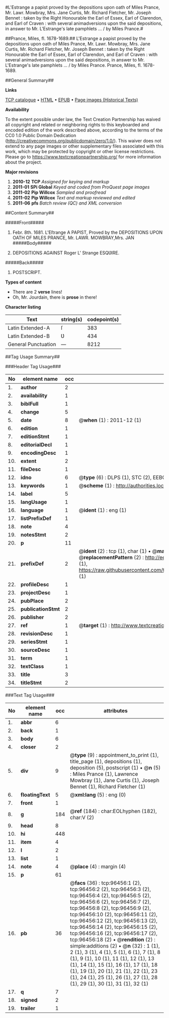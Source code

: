 #L'Estrange a papist proved by the depositions upon oath of Miles Prance, Mr. Lawr. Mowbray, Mrs. Jane Curtis, Mr. Richard Fletcher, Mr. Joseph Bennet : taken by the Right Honourable the Earl of Essex, Earl of Clarendon, and Earl of Craven : with several animadversions upon the said depositions, in answer to Mr. L'Estrange's late pamphlets ... / by Miles Prance.#

##Prance, Miles, fl. 1678-1689.##
L'Estrange a papist proved by the depositions upon oath of Miles Prance, Mr. Lawr. Mowbray, Mrs. Jane Curtis, Mr. Richard Fletcher, Mr. Joseph Bennet : taken by the Right Honourable the Earl of Essex, Earl of Clarendon, and Earl of Craven : with several animadversions upon the said depositions, in answer to Mr. L'Estrange's late pamphlets ... / by Miles Prance.
Prance, Miles, fl. 1678-1689.

##General Summary##

**Links**

[TCP catalogue](http://www.ota.ox.ac.uk/tcp/)  • 
[HTML](http://tei.it.ox.ac.uk/tcp/Texts-HTML/free/A55/A55630.html)  • 
[EPUB](http://tei.it.ox.ac.uk/tcp/Texts-EPUB/free/A55/A55630.epub) • 
[Page images (Historical Texts)](https://historicaltexts.jisc.ac.uk/eebo-12999330e)

**Availability**

To the extent possible under law, the Text Creation Partnership has waived all copyright and related or neighboring rights to this keyboarded and encoded edition of the work described above, according to the terms of the CC0 1.0 Public Domain Dedication (http://creativecommons.org/publicdomain/zero/1.0/). This waiver does not extend to any page images or other supplementary files associated with this work, which may be protected by copyright or other license restrictions. Please go to https://www.textcreationpartnership.org/ for more information about the project.

**Major revisions**

1. __2010-12__ __TCP__ *Assigned for keying and markup*
1. __2011-01__ __SPi Global__ *Keyed and coded from ProQuest page images*
1. __2011-02__ __Pip Willcox__ *Sampled and proofread*
1. __2011-02__ __Pip Willcox__ *Text and markup reviewed and edited*
1. __2011-06__ __pfs__ *Batch review (QC) and XML conversion*

##Content Summary##

#####Front#####

1. Febr. 8th. 1681.
L'Eſtrange A PAPIST, Proved by the DEPOSITIONS UPON OATH OF MILES PRANCE,
Mr. LAWR. MOWBRAY,Mrs. JAN
#####Body#####

1. DEPOSITIONS AGAINST Roger L' Strange ESQƲIRE.

#####Back#####

1. POSTSCRIPT.

**Types of content**

  * There are 2 **verse** lines!
  * Oh, Mr. Jourdain, there is **prose** in there!

**Character listing**


|Text|string(s)|codepoint(s)|
|---|---|---|
|Latin Extended-A|ſ|383|
|Latin Extended-B|Ʋ|434|
|General Punctuation|—|8212|

##Tag Usage Summary##

###Header Tag Usage###

|No|element name|occ|attributes|
|---|---|---|---|
|1.|__author__|2||
|2.|__availability__|1||
|3.|__biblFull__|1||
|4.|__change__|5||
|5.|__date__|8| @__when__ (1) : 2011-12 (1)|
|6.|__edition__|1||
|7.|__editionStmt__|1||
|8.|__editorialDecl__|1||
|9.|__encodingDesc__|1||
|10.|__extent__|2||
|11.|__fileDesc__|1||
|12.|__idno__|6| @__type__ (6) : DLPS (1), STC (2), EEBO-CITATION (1), OCLC (1), VID (1)|
|13.|__keywords__|1| @__scheme__ (1) : http://authorities.loc.gov/ (1)|
|14.|__label__|5||
|15.|__langUsage__|1||
|16.|__language__|1| @__ident__ (1) : eng (1)|
|17.|__listPrefixDef__|1||
|18.|__note__|4||
|19.|__notesStmt__|2||
|20.|__p__|11||
|21.|__prefixDef__|2| @__ident__ (2) : tcp (1), char (1)  •  @__matchPattern__ (2) : ([0-9\-]+):([0-9IVX]+) (1), (.+) (1)  •  @__replacementPattern__ (2) : http://eebo.chadwyck.com/downloadtiff?vid=$1&page=$2 (1), https://raw.githubusercontent.com/textcreationpartnership/Texts/master/tcpchars.xml#$1 (1)|
|22.|__profileDesc__|1||
|23.|__projectDesc__|1||
|24.|__pubPlace__|2||
|25.|__publicationStmt__|2||
|26.|__publisher__|2||
|27.|__ref__|1| @__target__ (1) : http://www.textcreationpartnership.org/docs/. (1)|
|28.|__revisionDesc__|1||
|29.|__seriesStmt__|1||
|30.|__sourceDesc__|1||
|31.|__term__|1||
|32.|__textClass__|1||
|33.|__title__|3||
|34.|__titleStmt__|2||


###Text Tag Usage###

|No|element name|occ|attributes|
|---|---|---|---|
|1.|__abbr__|6||
|2.|__back__|1||
|3.|__body__|6||
|4.|__closer__|2||
|5.|__div__|9| @__type__ (9) : appointment_to_print (1), title_page (1), depositions (1), deposition (5), postscript (1)  •  @__n__ (5) : Miles Prance (1), Lawrence Mowbray (1), Jane Curtis (1), Joseph Bennet (1), Richard Fletcher (1)|
|6.|__floatingText__|5| @__xml:lang__ (5) : eng (0)|
|7.|__front__|1||
|8.|__g__|184| @__ref__ (184) : char:EOLhyphen (182), char:V (2)|
|9.|__head__|8||
|10.|__hi__|448||
|11.|__item__|4||
|12.|__l__|2||
|13.|__list__|1||
|14.|__note__|4| @__place__ (4) : margin (4)|
|15.|__p__|61||
|16.|__pb__|36| @__facs__ (36) : tcp:96456:1 (2), tcp:96456:2 (2), tcp:96456:3 (2), tcp:96456:4 (2), tcp:96456:5 (2), tcp:96456:6 (2), tcp:96456:7 (2), tcp:96456:8 (2), tcp:96456:9 (2), tcp:96456:10 (2), tcp:96456:11 (2), tcp:96456:12 (2), tcp:96456:13 (2), tcp:96456:14 (2), tcp:96456:15 (2), tcp:96456:16 (2), tcp:96456:17 (2), tcp:96456:18 (2)  •  @__rendition__ (2) : simple:additions (2)  •  @__n__ (32) : 1 (1), 2 (1), 3 (1), 4 (1), 5 (1), 6 (1), 7 (1), 8 (1), 9 (1), 10 (1), 11 (1), 12 (1), 13 (1), 14 (1), 15 (1), 16 (1), 17 (1), 18 (1), 19 (1), 20 (1), 21 (1), 22 (1), 23 (1), 24 (1), 25 (1), 26 (1), 27 (1), 28 (1), 29 (1), 30 (1), 31 (1), 32 (1)|
|17.|__q__|7||
|18.|__signed__|2||
|19.|__trailer__|1||

